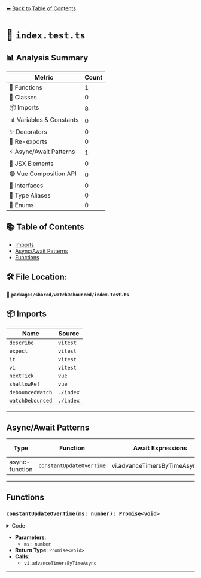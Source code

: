 [⬅️ Back to Table of Contents](../../../index.md)

# 📄 `index.test.ts`

## 📊 Analysis Summary

| Metric | Count |
|--------|-------|
| 🔧 Functions | 1 |
| 🧱 Classes | 0 |
| 📦 Imports | 8 |
| 📊 Variables & Constants | 0 |
| ✨ Decorators | 0 |
| 🔄 Re-exports | 0 |
| ⚡ Async/Await Patterns | 1 |
| 💠 JSX Elements | 0 |
| 🟢 Vue Composition API | 0 |
| 📐 Interfaces | 0 |
| 📑 Type Aliases | 0 |
| 🎯 Enums | 0 |

## 📚 Table of Contents

- [Imports](#imports)
- [Async/Await Patterns](#asyncawait-patterns)
- [Functions](#functions)

## 🛠️ File Location:
📂 **`packages/shared/watchDebounced/index.test.ts`**

## 📦 Imports

| Name | Source |
|------|--------|
| `describe` | `vitest` |
| `expect` | `vitest` |
| `it` | `vitest` |
| `vi` | `vitest` |
| `nextTick` | `vue` |
| `shallowRef` | `vue` |
| `debouncedWatch` | `./index` |
| `watchDebounced` | `./index` |


---

## Async/Await Patterns

| Type | Function | Await Expressions | Promise Chains |
|------|----------|-------------------|----------------|
| async-function | `constantUpdateOverTime` | vi.advanceTimersByTimeAsync(1) | *none* |


---

## Functions

### `constantUpdateOverTime(ms: number): Promise<void>`

<details><summary>Code</summary>

```ts
async (ms: number) => {
      for (let i = 0; i < ms; i++) {
        num.value += 1
        await vi.advanceTimersByTimeAsync(1)
      }
    }
```
</details>

- **Parameters**:
  - `ms: number`
- **Return Type**: `Promise<void>`
- **Calls**:
  - `vi.advanceTimersByTimeAsync`

---
